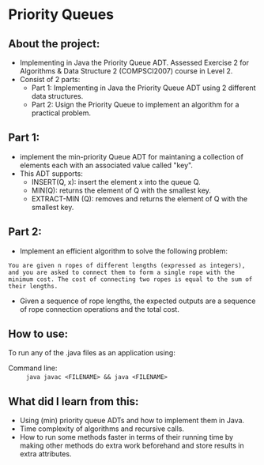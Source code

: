 # Priority Queues
## About the project:
- Implementing in Java the Priority Queue ADT. Assessed Exercise 2 for Algorithms &amp; Data Structure 2 (COMPSCI2007) course in Level 2.
- Consist of 2 parts:
  -   Part 1: Implementing in Java the Priority Queue ADT using 2 different data structures.
  -   Part 2: Usign the Priority Queue to implement an algorithm for a practical problem.

## Part 1:
- implement the min-priority Queue ADT for maintaning a collection of elements each with an associated value called "key".
- This ADT supports:
  - INSERT(Q, x): insert the element x into the queue Q. 
  - MIN(Q): returns the element of Q with the smallest key.
  - EXTRACT-MIN (Q): removes and returns the element of Q with the smallest key.


## Part 2:
- Implement an efficient algorithm to solve the following problem:
```
You are given n ropes of different lengths (expressed as integers), and you are asked to connect them to form a single rope with the minimum cost. The cost of connecting two ropes is equal to the sum of their lengths. 
```
- Given a sequence of rope lengths, the expected outputs are a sequence of rope connection operations and the total cost.

## How to use:
To run any of the .java files as an application using:

Command line:
<br />
&emsp; &emsp;
      ```java
      javac <FILENAME> && java <FILENAME>
      ```

## What did I learn from this:
- Using (min) priority queue ADTs and how to implement them in Java.
- Time complexity of algorithms and recursive calls.
- How to run some methods faster in terms of their running time by making other methods do extra work beforehand and store results in extra attributes.

